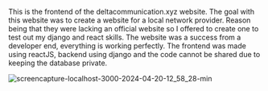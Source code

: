 This is the frontend of the deltacommunication.xyz website. The goal with this website was to create a website for a local network provider. Reason being that they were lacking an official website so I offered to create one to test out my django and react skills. The website was a success from a developer end, everything is working perfectly. The frontend was made using reactJS, backend using django and the code cannot be shared due to keeping the database private.

![screencapture-localhost-3000-2024-04-20-12_58_28-min](https://github.com/burhanmoin1/delta-react-frontend/assets/110992025/59aa57a8-835a-4acc-82b6-5d8fff259b10)

